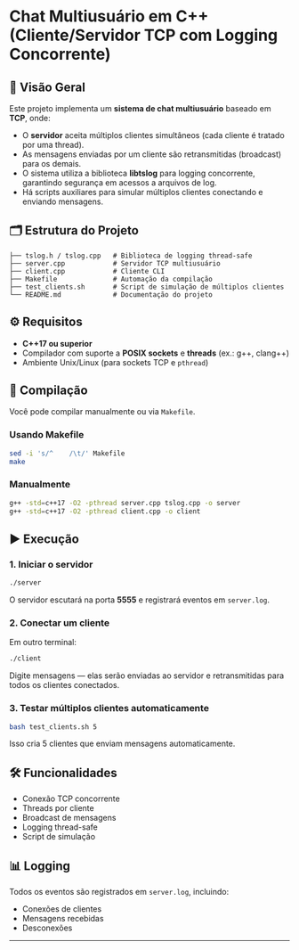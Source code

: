 # Chat Multiusuário em C++ (Cliente/Servidor TCP com Logging Concorrente)

## 📌 Visão Geral

Este projeto implementa um **sistema de chat multiusuário** baseado em **TCP**, onde:

* O **servidor** aceita múltiplos clientes simultâneos (cada cliente é tratado por uma thread).
* As mensagens enviadas por um cliente são retransmitidas (broadcast) para os demais.
* O sistema utiliza a biblioteca **libtslog** para logging concorrente, garantindo segurança em acessos a arquivos de log.
* Há scripts auxiliares para simular múltiplos clientes conectando e enviando mensagens.

## 🗂 Estrutura do Projeto

```
├── tslog.h / tslog.cpp   # Biblioteca de logging thread-safe
├── server.cpp            # Servidor TCP multiusuário
├── client.cpp            # Cliente CLI
├── Makefile              # Automação da compilação
├── test_clients.sh       # Script de simulação de múltiplos clientes
└── README.md             # Documentação do projeto
```

## ⚙️ Requisitos

* **C++17 ou superior**
* Compilador com suporte a **POSIX sockets** e **threads** (ex.: g++, clang++)
* Ambiente Unix/Linux (para sockets TCP e `pthread`)

## 🚀 Compilação

Você pode compilar manualmente ou via `Makefile`.

### Usando Makefile

```bash
sed -i 's/^    /\t/' Makefile
make
```

### Manualmente

```bash
g++ -std=c++17 -O2 -pthread server.cpp tslog.cpp -o server
g++ -std=c++17 -O2 -pthread client.cpp -o client
```

## ▶️ Execução

### 1. Iniciar o servidor

```bash
./server
```

O servidor escutará na porta **5555** e registrará eventos em `server.log`.

### 2. Conectar um cliente

Em outro terminal:

```bash
./client
```

Digite mensagens — elas serão enviadas ao servidor e retransmitidas para todos os clientes conectados.

### 3. Testar múltiplos clientes automaticamente

```bash
bash test_clients.sh 5
```

Isso cria 5 clientes que enviam mensagens automaticamente.

## 🛠 Funcionalidades

* Conexão TCP concorrente
* Threads por cliente
* Broadcast de mensagens
* Logging thread-safe
* Script de simulação

## 📊 Logging

Todos os eventos são registrados em `server.log`, incluindo:

* Conexões de clientes
* Mensagens recebidas
* Desconexões

---
